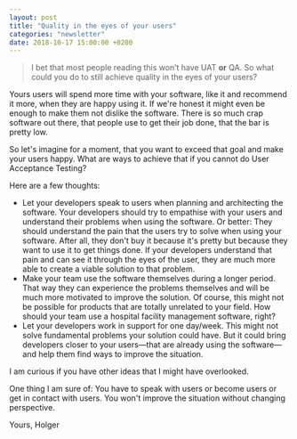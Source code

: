 ```yaml
---
layout: post
title: "Quality in the eyes of your users"
categories: "newsletter"
date: 2018-10-17 15:00:00 +0200
---
```


> I bet that most people reading this won’t have UAT **or** QA. So what could you do to still achieve quality in the eyes of your users?

Yours users will spend more time with your software, like it and recommend it more, when they are happy using it. If we're honest it might even be enough to make them not dislike the software. There is so much crap software out there, that people use to get their job done, that the bar is pretty low. 
<!--more-->
So let's imagine for a moment, that you want to exceed that goal and make your users happy. What are ways to achieve that if you cannot do User Acceptance Testing?

Here are a few thoughts:

- Let your developers speak to users when planning and architecting the software. Your developers should try to empathise with your users and understand their problems when using the software. Or better: They should understand the pain that the users try to solve when using your software. After all, they don't buy it because it's pretty but because they want to use it to get things done. If your developers understand that pain and can see it through the eyes of the user, they are much more able to create a viable solution to that problem.
- Make your team use the software themselves during a longer period. That way they can experience the problems themselves and will be much more motivated to improve the solution. Of course, this might not be possible for products that are totally unrelated to your field. How should your team use a hospital facility management software, right?
- Let your developers work in support for one day/week. This might not solve fundamental problems your solution could have. But it could bring developers closer to your users—that are already using the software—and help them find ways to improve the situation.

I am curious if you have other ideas that I might have overlooked.

One thing I am sure of: You have to speak with users or become users or get in contact with users. You won't improve the situation without changing perspective.

Yours,
Holger